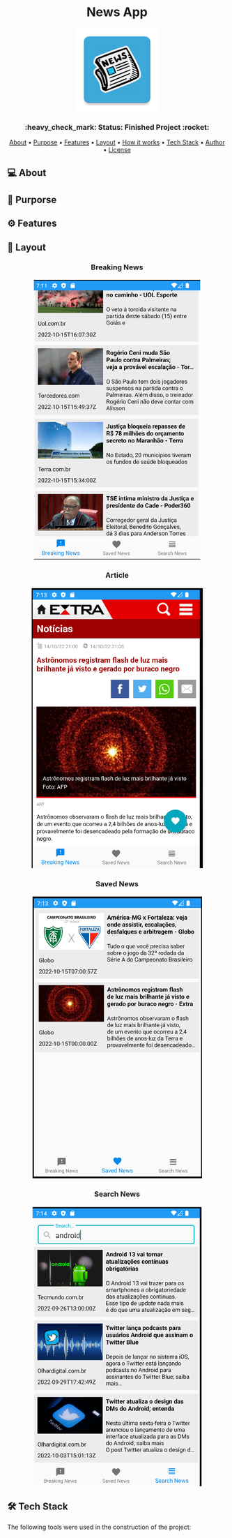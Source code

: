 <h1 align="center">News App</h1>
<p align="center">
  <img alt="Logo" src="./screenshots/icon_app.png" />
</p>

<h3 align="center">
  :heavy_check_mark: Status: Finished Project :rocket:
</h3>

<p align="center">
 <a href="#about">About</a> •
 <a href="#purpose">Purpose</a> •
 <a href="#features">Features</a> •
 <a href="#layout">Layout</a> • 
 <a href="#how-it-works">How it works</a> • 
 <a href="#tech-stack">Tech Stack</a> • 
 <a href="#author">Author</a> • 
 <a href="#user-content-license">License</a>
</p>

## :computer: About 
<p align="justify">
</p>

## :dart: Purporse 
<p align="justify">
</p>

## :gear: Features

## :art: Layout

<h3 align="center">Breaking News</h3>
<h4 align="center">
  <img alt="News App Image" src="./screenshots/breaking_news.png"/>
</h4>

<h3 align="center">Article</h3>
<h4 align="center">
  <img alt="News App Image" src="./screenshots/article.png"/>
</h4>

<h3 align="center">Saved News</h3>
<h4 align="center">
  <img alt="News App Image" src="./screenshots/saved_news.png"/>
</h4>

<h3 align="center">Search News</h3>
<h4 align="center">
  <img alt="News App Image" src="./screenshots/search_news.png"/>
</h4>

## 🛠 Tech Stack

The following tools were used in the construction of the project:
